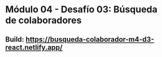 # Módulo 04 - Desafío 03: Búsqueda de colaboradores
## Build: https://busqueda-colaborador-m4-d3-react.netlify.app/

